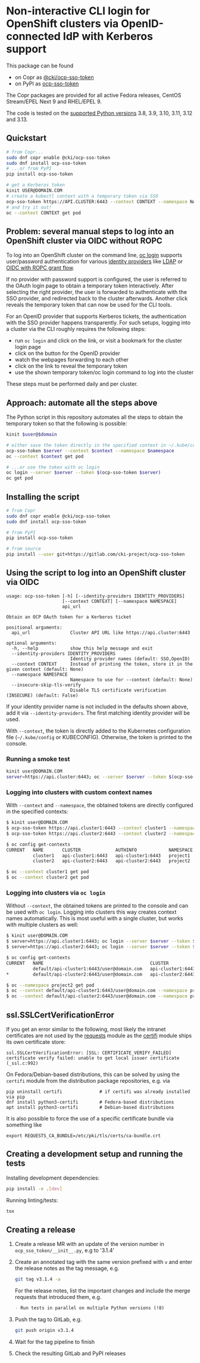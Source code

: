 # Non-interactive CLI login for OpenShift clusters via OpenID-connected IdP with Kerberos support

This package can be found

- on Copr as [@cki/ocp-sso-token](https://copr.fedorainfracloud.org/coprs/g/cki/ocp-sso-token)
- on PyPI as [ocp-sso-token](https://pypi.org/project/ocp-sso-token)

The Copr packages are provided for all active Fedora releases, CentOS
Stream/EPEL Next 9 and RHEL/EPEL 9.

The code is tested on the [supported Python versions] 3.8, 3.9, 3.10, 3.11,
3.12 and 3.13.

[supported Python versions]: https://devguide.python.org/versions/

## Quickstart

```bash
# from Copr...
sudo dnf copr enable @cki/ocp-sso-token
sudo dnf install ocp-sso-token
# ...or from PyPI
pip install ocp-sso-token

# get a Kerberos token
kinit USER@DOMAIN.COM
# create a kubectl context with a temporary token via SSO
ocp-sso-token https://API.CLUSTER:6443 --context CONTEXT --namespace NAMESPACE
# and try it out!
oc --context CONTEXT get pod
```

## Problem: several manual steps to log into an OpenShift cluster via OIDC without ROPC

To log into an OpenShift cluster on the command line, [oc login] supports
user/password authentication for various [identity providers] like [LDAP] or [OIDC
with ROPC grant flow].

If no provider with password support is configured, the user is referred to the
OAuth login page to obtain a temporary token interactively. After selecting the
right provider, the user is forwarded to authenticate with the SSO provider,
and redirected back to the cluster afterwards. Another click reveals the
temporary token that can now be used for the CLI tools.

For an OpenID provider that supports Kerberos tickets, the authentication with
the SSO provider happens transparently. For such setups, logging into a cluster
via the CLI roughly requires the following steps:

- run `oc login` and click on the link, or visit a bookmark for the cluster
  login page
- click on the button for the OpenID provider
- watch the webpages forwarding to each other
- click on the link to reveal the temporary token
- use the shown temporary token/oc login command to log into the cluster

These steps must be performed daily and per cluster.

## Approach: automate all the steps above

The Python script in this repository automates all the steps to obtain the
temporary token so that the following is possible:

```bash
kinit $user@$domain

# either save the token directly in the specified context in ~/.kube/config...
ocp-sso-token $server --context $context --namespace $namespace
oc --context $context get pod

# ...or use the token with oc login
oc login --server $server --token $(ocp-sso-token $server)
oc get pod
```

[oc login]: https://docs.openshift.com/container-platform/latest/cli_reference/openshift_cli/getting-started-cli.html#cli-logging-in_cli-developer-commands
[identity providers]: https://docs.openshift.com/container-platform/latest/authentication/understanding-identity-provider.html
[LDAP]: https://docs.openshift.com/container-platform/latest/authentication/identity_providers/configuring-ldap-identity-provider.html
[OIDC with ROPC grant flow]: https://docs.openshift.com/container-platform/latest/authentication/identity_providers/configuring-oidc-identity-provider.html#add-identity-provider_configuring-oidc-identity-provider

## Installing the script

```bash
# from Copr
sudo dnf copr enable @cki/ocp-sso-token
sudo dnf install ocp-sso-token

# from PyPI
pip install ocp-sso-token

# from source
pip install --user git+https://gitlab.com/cki-project/ocp-sso-token
```

## Using the script to log into an OpenShift cluster via OIDC

```text
usage: ocp-sso-token [-h] [--identity-providers IDENTITY_PROVIDERS]
                     [--context CONTEXT] [--namespace NAMESPACE]
                     api_url

Obtain an OCP OAuth token for a Kerberos ticket

positional arguments:
  api_url               Cluster API URL like https://api.cluster:6443

optional arguments:
  -h, --help            show this help message and exit
  --identity-providers IDENTITY_PROVIDERS
                        Identity provider names (default: SSO,OpenID)
  --context CONTEXT     Instead of printing the token, store it in the given context (default: None)
  --namespace NAMESPACE
                        Namespace to use for --context (default: None)
  --insecure-skip-tls-verify
                        Disable TLS certificate verification (INSECURE) (default: False)
```

If your identity provider name is not included in the defaults shown above, add
it via `--identity-providers`. The first matching identity provider will be
used.

With `--context`, the token is directly added to the Kubernetes configuration file
(`~/.kube/config` or KUBECONFIG). Otherwise, the token is printed to the console.

### Running a smoke test

```bash
kinit user@DOMAIN.COM
server=https://api.cluster:6443; oc --server $server --token $(ocp-sso-token $server) get project
```

### Logging into clusters with custom context names

With `--context` and `--namespace`, the obtained tokens are directly configured
in the specified contexts:

```bash
$ kinit user@DOMAIN.COM
$ ocp-sso-token https://api.cluster1:6443 --context cluster1 --namespace project1
$ ocp-sso-token https://api.cluster2:6443 --context cluster2 --namespace project2

$ oc config get-contexts
CURRENT   NAME       CLUSTER             AUTHINFO            NAMESPACE
          cluster1   api-cluster1:6443   api-cluster1:6443   project1
          cluster2   api-cluster2:6443   api-cluster2:6443   project2

$ oc --context cluster1 get pod
$ oc --context cluster2 get pod
```

### Logging into clusters via `oc login`

Without `--context`, the obtained tokens are printed to the console and can be
used with `oc login`. Logging into clusters this way creates context names
automatically. This is most useful with a single cluster, but works with
multiple clusters as well:

```bash
$ kinit user@DOMAIN.COM
$ server=https://api.cluster1:6443; oc login --server $server --token $(ocp-sso-token $server)
$ server=https://api.cluster2:6443; oc login --server $server --token $(ocp-sso-token $server)

$ oc config get-contexts
CURRENT   NAME                                        CLUSTER             AUTHINFO                            NAMESPACE
          default/api-cluster1:6443/user@domain.com   api-cluster1:6443   user@domain.com/api-cluster1:6443   default
*         default/api-cluster2:6443/user@domain.com   api-cluster2:6443   user@domain.com/api-cluster2:6443   default

$ oc --namespace project2 get pod
$ oc --context default/api-cluster1:6443/user@domain.com --namespace project1 get pod
$ oc --context default/api-cluster2:6443/user@domain.com --namespace project2 get pod
```

## ssl.SSLCertVerificationError

If you get an error similar to the following, most likely the intranet
certificates are not used by the [requests] module as the [certifi] module
ships its own certificate store:

```text
ssl.SSLCertVerificationError: [SSL: CERTIFICATE_VERIFY_FAILED] certificate verify failed: unable to get local issuer certificate (_ssl.c:992)
```

On Fedora/Debian-based distributions, this can be solved by using the `certifi`
module from the distribution package repositories, e.g. via

```shell
pip uninstall certifi              # if certifi was already installed via pip
dnf install python3-certifi        # Fedora-based distributions
apt install python3-certifi        # Debian-based distributions
```

It is also possible to force the use of a specific certificate bundle via
something like

```shell
export REQUESTS_CA_BUNDLE=/etc/pki/tls/certs/ca-bundle.crt
```

[requests]: https://pypi.org/project/requests
[certifi]: https://pypi.org/project/certifi

## Creating a development setup and running the tests

Installing development dependencies:

```bash
pip install -e .[dev]
```

Running linting/tests:

```bash
tox
```

## Creating a release

1. Create a release MR with an update of the version number in
   `ocp_sso_token/__init__.py`, e.g to '3.1.4'
1. Create an annotated tag with the same version prefixed with `v` and enter
   the release notes as the tag message, e.g.

   ```bash
   git tag v3.1.4 -a
   ```

   For the release notes, list the important changes and include the
   merge requests that introduced them, e.g.

   ```markdown
   - Run tests in parallel on multiple Python versions (!8)
   ```

1. Push the tag to GitLab, e.g.

   ```bash
   git push origin v3.1.4
   ```

1. Wait for the tag pipeline to finish
1. Check the resulting GitLab and PyPI releases
